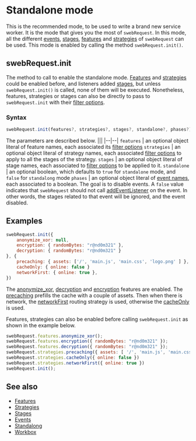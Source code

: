 # Standalone mode
This is the recommended mode, to be used to write a brand new service worker. It is the mode that gives you the most of `swebRequest`. In this mode, all the different [events](../events.md), [stages](../stages.md), [features](../features.md) and [strategies](../strategies.md) of `swebRequest` can be used. This mode is enabled by calling the method `swebRequest.init()`. 


## swebRequest.init
The method to call to enable the standalone mode. [Features](../features.md) and [strategies](../strategies.md) could be enabled before, and listeners added [stages](../stages.md#addlistener), but unless `swebRequest.init()` is called, none of them will be executed. Nonetheless, features, strategies or stages can also be directly to pass to `swebRequest.init` with their [filter options](../options/filter.md).

### Syntax
```javascript
swebRequest.init(features?, strategies?, stages?, standalone?, phases?)
```
The parameters are described below.
||| 
|--|--|
`features` | an optional object literal of feature names, each associated its [filter options](../options/filter.md) 
`strategies` | an optional object literal of strategy names, each associated [filter options](../options/filter.md) to apply to all the stages of the strategy.
`stages` | an optional object literal of stage names, each associated to [filter options](../../options/filter/index.md) to be applied to it.
`standalone` | an optional boolean, which defaults to `true` for `standalone` mode, and `false` for `standalong` mode 
`phases` | an optional object literal of [event names](../events.md), each associated to a boolean. The goal is to disable events. A `false` value indicates that `swebRequest` should not call [addEventListener](https://developer.mozilla.org/en-US/docs/Web/API/EventTarget/addEventListener) on the event. In other words, the stages related to that event will be ignored, and the event disabled. 

## Examples
```javascript
swebRequest.init({
    anonymize_xor: null,
    encryption: { randomBytes: "r@nd0m321" },
    decryption: { randomBytes: "r@nd0m321" }
}, {
    precaching: { assets: ['/', 'main.js', 'main.css', 'logo.png' ] },
    cacheOnly: { online: false }
    networkFirst: { online: true },
})
```
The [anonymize_xor](../features/anonymize_xor.md), [decryption](../features/decryption.md) and [encryption](../features/encryption.md) features are enabled. The [precaching](../strategies/precaching.md) prefills the cache with a couple of assets. Then when there is network, the [networkFirst](../strategies/networkFirst.md) routing strategy is used, otherwise the [cacheOnly](../strategies/cacheOnly.md) is used. 



Features, strategies can also be enabled before calling `swebRequest.init` as shown in the example below.

```javascript
swebRequest.features.anonymize_xor();
swebRequest.features.encryption({ randomBytes: "r@nd0m321" });
swebRequest.features.decryption({ randomBytes: "r@nd0m321" });
swebRequest.strategies.precaching({ assets: [ '/', 'main.js', 'main.css', 'logo.png' ] })
swebRequest.strategies.cacheOnly({ online: false })
swebRequest.strategies.networkFirst({ online: true })
swebRequest.init();
```

## See also
- [Features](../features.md)
- [Strategies](../strategies.md)
- [Stages](../stages.md)
- [Events](../events.md)
- [Standalong](../modes/standalong.md)
- [Workbox](../modes/workbox.md)